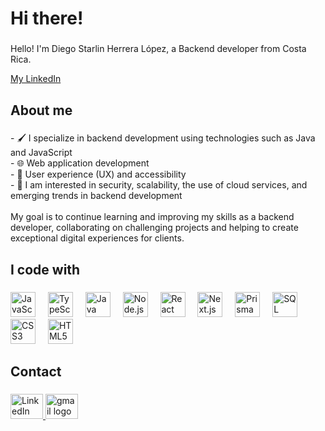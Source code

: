 <h1 align="left">Hi there!</h1>

###

<p align="left">Hello! I'm Diego Starlin Herrera López, a Backend developer from Costa Rica.</p>
<a href="https://www.linkedin.com/in/diego-herrera-lópez">
  <p align="left">My LinkedIn</p>
</a>

###

<h2 align="left">About me</h2>

###

<p align="left">
- 🖌 I specialize in backend development using technologies such as Java and JavaScript<br>
- 🌐 Web application development<br>
- 🧩 User experience (UX) and accessibility<br>
- 🚀 I am interested in security, scalability, the use of cloud services, and emerging trends in backend development<br><br>
My goal is to continue learning and improving my skills as a backend developer, collaborating on challenging projects and helping to create exceptional digital experiences for clients.
</p>

###

<h2 align="left">I code with</h2>

###

<div align="left">
  <img src="https://cdn.jsdelivr.net/gh/devicons/devicon/icons/javascript/javascript-original.svg" height="40" alt="JavaScript logo" />
  <img width="12" />
  <img src="https://cdn.jsdelivr.net/gh/devicons/devicon/icons/typescript/typescript-original.svg" height="40" alt="TypeScript logo" />
  <img width="12" />
  <img src="https://cdn.jsdelivr.net/gh/devicons/devicon/icons/java/java-original.svg" height="40" alt="Java logo" />
  <img width="12" />
  <img src="https://cdn.jsdelivr.net/gh/devicons/devicon/icons/nodejs/nodejs-original.svg" height="40" alt="Node.js logo" />
  <img width="12" />
  <img src="https://cdn.jsdelivr.net/gh/devicons/devicon/icons/react/react-original.svg" height="40" alt="React logo" />
  <img width="12" />
  <img src="https://cdn.jsdelivr.net/gh/devicons/devicon/icons/nextjs/nextjs-original.svg" height="40" alt="Next.js logo" />
  <img width="12" />
  <img src="https://cdn.jsdelivr.net/gh/devicons/devicon/icons/prisma/prisma-original.svg" height="40" alt="Prisma logo" />
  <img width="12" />
  <img src="https://cdn.jsdelivr.net/gh/devicons/devicon/icons/microsoftsqlserver/microsoftsqlserver-plain.svg" height="40" alt="SQL Server logo" />
  <img width="12" />
  <img src="https://cdn.jsdelivr.net/gh/devicons/devicon/icons/css3/css3-original.svg" height="40" alt="CSS3 logo" />
 <img width="12" />
 <img src="https://cdn.jsdelivr.net/gh/devicons/devicon/icons/html5/html5-original.svg" height="40" alt="HTML5 logo" />
</div>

###

<h2 align="left">Contact</h2>

###

<div align="left">
  <a href="https://www.linkedin.com/in/diego-herrera-lópez" target="_blank">
    <img src="https://raw.githubusercontent.com/maurodesouza/profile-readme-generator/master/src/assets/icons/social/linkedin/default.svg" width="52" height="40" alt="LinkedIn logo" />
  </a>

  <a   href="mailto:diegoherreralopez9@gmail.com?subject=Estoy interesado en tu curriculum ">
    <img src="https://raw.githubusercontent.com/maurodesouza/profile-readme-generator/master/src/assets/icons/social/gmail/default.svg" width="52" height="40" alt="gmail logo"  />
  </a>

</div>

